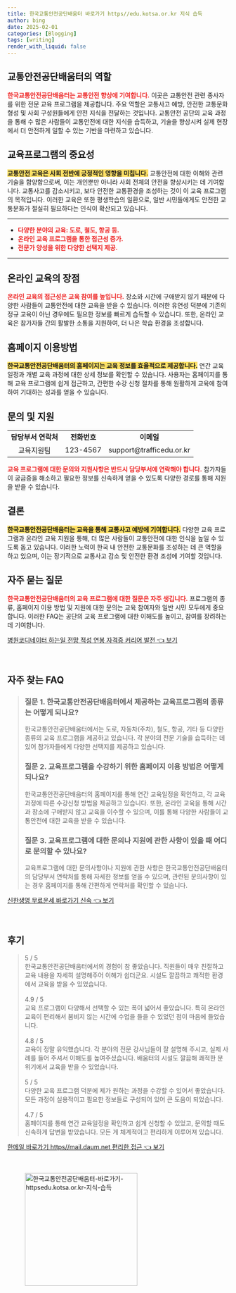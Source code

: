 ```yaml
---
title: 한국교통안전공단배움터 바로가기 https//edu.kotsa.or.kr 지식 습득
author: bing
date: 2025-02-01
categories: [Blogging]
tags: [writing]
render_with_liquid: false
---
```



<h2 id='교통안전공단배움터의 역할'>교통안전공단배움터의 역할</h2>

<p><b><span style="color: #ee2323;">한국교통안전공단배움터는 교통안전 향상에 기여합니다.</span></b> 이곳은 교통안전 관련 종사자를 위한 전문 교육 프로그램을 제공합니다. 주요 역할은 교통사고 예방, 안전한 교통문화 형성 및 사회 구성원들에게 안전 지식을 전달하는 것입니다. 교통안전 공단의 교육 과정을 통해 수 많은 사람들이 교통안전에 대한 지식을 습득하고, 기술을 향상시켜 실제 현장에서 더 안전하게 일할 수 있는 기반을 마련하고 있습니다.</p>

<h2 id='교육프로그램의 중요성'>교육프로그램의 중요성</h2>

<p><b><span style="background-color: #ffe066;">교통안전 교육은 사회 전반에 긍정적인 영향을 미칩니다.</span></b> 교통안전에 대한 이해와 관련 기술을 함양함으로써, 이는 개인뿐만 아니라 사회 전체의 안전을 향상시키는 데 기여합니다. 교통사고를 감소시키고, 보다 안전한 교통환경을 조성하는 것이 이 교육 프로그램의 목적입니다. 이러한 교육은 또한 평생학습의 일환으로, 일반 시민들에게도 안전한 교통문화가 절실히 필요하다는 인식이 확산되고 있습니다.</p>

<hr />

<ul>
    <li><b><span style="color: #ee2323;">다양한 분야의 교육: 도로, 철도, 항공 등.</span></b></li>
    <li><b><span style="color: #ee2323;">온라인 교육 프로그램을 통한 접근성 증가.</span></b></li>
    <li><b><span style="color: #ee2323;">전문가 양성을 위한 다양한 선택지 제공.</span></b></li>
</ul>

<hr />

<h2 id='온라인 교육의 장점'>온라인 교육의 장점</h2>

<p><b><span style="color: #ee2323;">온라인 교육의 접근성은 교육 참여를 높입니다.</span></b> 장소와 시간에 구애받지 않기 때문에 다양한 사람들이 교통안전에 대한 교육을 받을 수 있습니다. 이러한 유연성 덕분에 기존의 정규 교육이 아닌 경우에도 필요한 정보를 빠르게 습득할 수 있습니다. 또한, 온라인 교육은 참가자들 간의 활발한 소통을 지원하여, 더 나은 학습 환경을 조성합니다.</p>

<h2 id='홈페이지 이용방법'>홈페이지 이용방법</h2>

<p><b><span style="background-color: #ffe066;">한국교통안전공단배움터의 홈페이지는 교육 정보를 효율적으로 제공합니다.</span></b> 연간 교육일정과 개별 교육 과정에 대한 상세 정보를 확인할 수 있습니다. 사용자는 홈페이지를 통해 교육 프로그램에 쉽게 접근하고, 간편한 수강 신청 절차를 통해 원활하게 교육에 참여하여 기대하는 성과를 얻을 수 있습니다.</p>

<h2 id='문의 및 지원'>문의 및 지원</h2>

<table>
    <tr>
        <td style="text-align: center; height: 17px;"><b>담당부서 연락처</b></td>
        <td style="text-align: center; height: 17px;"><b>전화번호</b></td>
        <td style="text-align: center; height: 17px;"><b>이메일</b></td>
    </tr>
    <tr>
        <td style="text-align: center; height: 17px;">교육지원팀</td>
        <td style="text-align: center; height: 17px;">123-4567</td>
        <td style="text-align: center; height: 17px;">support@trafficedu.or.kr</td>
    </tr>
</table>

<p><b><span style="color: #ee2323;">교육 프로그램에 대한 문의와 지원사항은 반드시 담당부서에 연락해야 합니다.</span></b> 참가자들이 궁금증을 해소하고 필요한 정보를 신속하게 얻을 수 있도록 다양한 경로를 통해 지원을 받을 수 있습니다.</p>

<h2 id='결론'>결론</h2>

<p><b><span style="background-color: #ffe066;">한국교통안전공단배움터는 교육을 통해 교통사고 예방에 기여합니다.</span></b> 다양한 교육 프로그램과 온라인 교육 지원을 통해, 더 많은 사람들이 교통안전에 대한 인식을 높일 수 있도록 돕고 있습니다. 이러한 노력이 한국 내 안전한 교통문화를 조성하는 데 큰 역할을 하고 있으며, 이는 장기적으로 교통사고 감소 및 안전한 환경 조성에 기여할 것입니다.</p>

<h2 id='자주 묻는 질문'>자주 묻는 질문</h2>

<p><b><span style="color: #ee2323;">한국교통안전공단배움터의 교육 프로그램에 대한 질문은 자주 생깁니다.</span></b> 프로그램의 종류, 홈페이지 이용 방법 및 지원에 대한 문의는 교육 참여자와 일반 시민 모두에게 중요합니다. 이러한 FAQ는 공단의 교육 프로그램에 대한 이해도를 높이고, 참여를 장려하는 데 기여합니다.</p>


<p><a class="click-button" title="병원코디네이터 하는일 전망 적성 연봉 자격증 커리어 발전" href="https://aptwhite.github.io/posts/%EB%B3%91%EC%9B%90%EC%BD%94%EB%94%94%EB%84%A4%EC%9D%B4%ED%84%B0-%ED%95%98%EB%8A%94%EC%9D%BC-%EC%A0%84%EB%A7%9D-%EC%A0%81%EC%84%B1-%EC%97%B0%EB%B4%89-%EC%9E%90%EA%B2%A9%EC%A6%9D-%EC%BB%A4%EB%A6%AC%EC%96%B4-%EB%B0%9C%EC%A0%84/" rel="dofollow">병원코디네이터 하는일 전망 적성 연봉 자격증 커리어 발전 👈 보기</a></p><br>
<h2 id='자주_찾는_FAQ'>자주 찾는 FAQ</h2>
<div itemscope="" itemtype="https://schema.org/FAQPage"> 
<blockquote> 
<div itemscope="" itemprop="mainEntity" itemtype="https://schema.org/Question"> 
<h3 itemprop="name">질문 1. 한국교통안전공단배움터에서 제공하는 교육프로그램의 종류는 어떻게 되나요?</h3> 
<div itemscope="" itemprop="acceptedAnswer" itemtype="https://schema.org/Answer"> 
<span itemprop="text"> 
<p>한국교통안전공단배움터에서는 도로, 자동차(주차), 철도, 항공, 기타 등 다양한 종류의 교육 프로그램을 제공하고 있습니다. 각 분야의 전문 기술을 습득하는 데 있어 참가자들에게 다양한 선택지를 제공하고 있습니다.</p> 
</span> 
</div> 
</div> 

<div itemscope="" itemprop="mainEntity" itemtype="https://schema.org/Question"> 
<h3 itemprop="name">질문 2. 교육프로그램을 수강하기 위한 홈페이지 이용 방법은 어떻게 되나요?</h3> 
<div itemscope="" itemprop="acceptedAnswer" itemtype="https://schema.org/Answer"> 
<span itemprop="text"> 
<p>한국교통안전공단배움터의 홈페이지를 통해 연간 교육일정을 확인하고, 각 교육과정에 따른 수강신청 방법을 제공하고 있습니다. 또한, 온라인 교육을 통해 시간과 장소에 구애받지 않고 교육을 이수할 수 있으며, 이를 통해 다양한 사람들이 교통안전에 대한 교육을 받을 수 있습니다.</p> 
</span> 
</div> 
</div> 

<div itemscope="" itemprop="mainEntity" itemtype="https://schema.org/Question"> 
<h3 itemprop="name">질문 3. 교육프로그램에 대한 문의나 지원에 관한 사항이 있을 때 어디로 문의할 수 있나요?</h3> 
<div itemscope="" itemprop="acceptedAnswer" itemtype="https://schema.org/Answer"> 
<span itemprop="text"> 
<p>교육프로그램에 대한 문의사항이나 지원에 관한 사항은 한국교통안전공단배움터의 담당부서 연락처를 통해 자세한 정보를 얻을 수 있으며, 관련된 문의사항이 있는 경우 홈페이지를 통해 간편하게 연락처를 확인할 수 있습니다.</p> 
</span> 
</div> 
</div> 
</blockquote> 
</div>
<p><a class="click-button" title="신한생명 무료운세 바로가기 신속" href="https://aptwhite.github.io/posts/%EC%8B%A0%ED%95%9C%EC%83%9D%EB%AA%85-%EB%AC%B4%EB%A3%8C%EC%9A%B4%EC%84%B8-%EB%B0%94%EB%A1%9C%EA%B0%80%EA%B8%B0-%EC%8B%A0%EC%86%8D/" rel="dofollow">신한생명 무료운세 바로가기 신속 👈 보기</a></p><br>
<h2 id='후기'>후기</h2>
<div itemscope itemtype="https://schema.org/Product">
  <blockquote>
  <div itemprop="review" itemscope itemtype="https://schema.org/Review">
      <div itemprop="reviewRating" itemscope itemtype="https://schema.org/Rating"> <span itemprop="ratingValue">5</span> / <span itemprop="bestRating">5</span> </div>
      <span itemprop="reviewBody">한국교통안전공단배움터에서의 경험이 참 좋았습니다. 직원들이 매우 친절하고 교육 내용을 자세히 설명해주어 이해가 쉽더군요. 시설도 깔끔하고 쾌적한 환경에서 교육을 받을 수 있었습니다.</span>
  </div>
  <br>
  <div itemprop="review" itemscope itemtype="https://schema.org/Review">
      <div itemprop="reviewRating" itemscope itemtype="https://schema.org/Rating"> <span itemprop="ratingValue">4.9</span> / <span itemprop="bestRating">5</span> </div>
      <span itemprop="reviewBody">교육 프로그램이 다양해서 선택할 수 있는 폭이 넓어서 좋았습니다. 특히 온라인 교육이 편리해서 붐비지 않는 시간에 수업을 들을 수 있었던 점이 마음에 들었습니다.</span>
  </div>
  <br>
  <div itemprop="review" itemscope itemtype="https://schema.org/Review">
      <div itemprop="reviewRating" itemscope itemtype="https://schema.org/Rating"> <span itemprop="ratingValue">4.8</span> / <span itemprop="bestRating">5</span> </div>
      <span itemprop="reviewBody">교육이 정말 유익했습니다. 각 분야의 전문 강사님들이 잘 설명해 주시고, 실제 사례를 들어 주셔서 이해도를 높여주셨습니다. 배움터의 시설도 깔끔해 쾌적한 분위기에서 교육을 받을 수 있었습니다.</span>
  </div>
  <br>
  <div itemprop="review" itemscope itemtype="https://schema.org/Review">
      <div itemprop="reviewRating" itemscope itemtype="https://schema.org/Rating"> <span itemprop="ratingValue">5</span> / <span itemprop="bestRating">5</span> </div>
      <span itemprop="reviewBody">다양한 교육 프로그램 덕분에 제가 원하는 과정을 수강할 수 있어서 좋았습니다. 모든 과정이 실용적이고 필요한 정보들로 구성되어 있어 큰 도움이 되었습니다.</span>
  </div>
  <br>
  <div itemprop="review" itemscope itemtype="https://schema.org/Review">
      <div itemprop="reviewRating" itemscope itemtype="https://schema.org/Rating"> <span itemprop="ratingValue">4.7</span> / <span itemprop="bestRating">5</span> </div>
      <span itemprop="reviewBody">홈페이지를 통해 연간 교육일정을 확인하고 쉽게 신청할 수 있었고, 문의할 때도 신속하게 답변을 받았습니다. 모든 게 체계적이고 편리하게 이루어져 있습니다.</span>
  </div>
  </blockquote>
</div>
<p><a class="click-button" title="한메일 바로가기 https//mail.daum.net 편리한 접근" href="https://aptwhite.github.io/posts/%ED%95%9C%EB%A9%94%EC%9D%BC-%EB%B0%94%EB%A1%9C%EA%B0%80%EA%B8%B0-httpsmail.daum.net-%ED%8E%B8%EB%A6%AC%ED%95%9C-%EC%A0%91%EA%B7%BC/" rel="dofollow">한메일 바로가기 https//mail.daum.net 편리한 접근 👈 보기</a></p><br>
<figure class="image"><img src="https://aptwhite.github.io/assets/img/thumbnail/한국교통안전공단배움터-바로가기-httpsedu.kotsa.or.kr-지식-습득.webp" alt="한국교통안전공단배움터-바로가기-httpsedu.kotsa.or.kr-지식-습득" width="256" height="256"></figure>